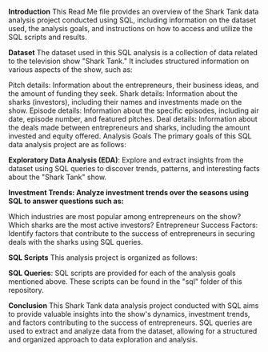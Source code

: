 **Introduction**
This Read Me file provides an overview of the Shark Tank data analysis project conducted using SQL, including information on the dataset used, the analysis goals, and instructions on how to access and utilize the SQL scripts and results.

**Dataset**
The dataset used in this SQL analysis is a collection of data related to the television show "Shark Tank." It includes structured information on various aspects of the show, such as:

Pitch details: Information about the entrepreneurs, their business ideas, and the amount of funding they seek.
Shark details: Information about the sharks (investors), including their names and investments made on the show.
Episode details: Information about the specific episodes, including air date, episode number, and featured pitches.
Deal details: Information about the deals made between entrepreneurs and sharks, including the amount invested and equity offered.
Analysis Goals
The primary goals of this SQL data analysis project are as follows:

**Exploratory Data Analysis (EDA)**: Explore and extract insights from the dataset using SQL queries to discover trends, patterns, and interesting facts about the "Shark Tank" show.

**Investment Trends: Analyze investment trends over the seasons using SQL to answer questions such as:**

Which industries are most popular among entrepreneurs on the show?
Which sharks are the most active investors?
Entrepreneur Success Factors: Identify factors that contribute to the success of entrepreneurs in securing deals with the sharks using SQL queries.

**SQL Scripts**
This analysis project is organized as follows:

**SQL Queries**: SQL scripts are provided for each of the analysis goals mentioned above. These scripts can be found in the "sql" folder of this repository.



**Conclusion**
This Shark Tank data analysis project conducted with SQL aims to provide valuable insights into the show's dynamics, investment trends, and factors contributing to the success of entrepreneurs. SQL queries are used to extract and analyze data from the dataset, allowing for a structured and organized approach to data exploration and analysis.
